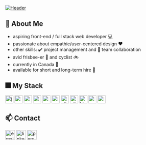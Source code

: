 [![Header](https://res.cloudinary.com/karlkris/image/upload/v1603044536/portfolio/headers/name_header_gmygi6.png)](https://github.com/karlkristopher)
## 👋 About Me

- aspiring front-end / full stack web developer 💻
- passionate about empathic/user-centered design ❤️
- other skills: ✔️ project management and 🙌 team collaboration
- avid frisbee-er 🔵 and cyclist 🚲
- currently in Canada 🐻
- available for short and long-term hire 🤝

## 🎆 My Stack
<p>
  <img src="https://img.shields.io/badge/javascript-F7DF1E?style=flat-square&logo=javascript&logoColor=white&labelColor=2C2C30" alt="javascript-badge" height="25"  />  
  <img src="https://img.shields.io/badge/react-61DAFB?style=flat-square&logo=react&logoColor=white&labelColor=2C2C30" alt="react-badge" height="25"  />
  <img src="https://img.shields.io/badge/node.js-339933?style=flat-square&logo=node.js&logoColor=white&labelColor=2C2C30" alt="nodejs-badge" height="25"  />
  <img src="https://img.shields.io/badge/ex-express-000000?style=flat-square&labelColor=2C2C30" alt="express-badge" height="25"  />
  <img src="https://img.shields.io/badge/mongodb-47A248?style=flat-square&logo=mongodb&logoColor=white&labelColor=2C2C30" alt="mongodb-badge" height="25"  />
  <img src="https://img.shields.io/badge/socket.io-010101?style=flat-square&logo=socket.io&logoColor=white&labelColor=2C2C30" alt="socket-io-badge" height="25"  />
  <img src="https://img.shields.io/badge/git-f05032?style=flat-square&logo=git&logoColor=white&labelColor=2C2C30" alt="git-badge" height="25"  />
  <img src="https://img.shields.io/badge/github-181717?style=flat-square&logo=github&logoColor=white&labelColor=2C2C30" alt="github-badge" height="25"  />
  <img src="https://img.shields.io/badge/html5-E34F26?style=flat-square&logo=html5&logoColor=white&labelColor=2C2C30" alt="html5-badge" height="25"  />
  <img src="https://img.shields.io/badge/css3-1572B6?style=flat-square&logo=css3&logoColor=white&labelColor=2C2C30" alt="css3-badge" height="25"  />
  <img src="https://img.shields.io/badge/sass-cc6699?style=flat-square&logo=sass&logoColor=white&labelColor=2C2C30" alt="sass-badge" height="25"  />
</p>




## 📫 Contact
<a href="mailto:karl@secen.ca"><img src="https://img.shields.io/badge/karl@secen.ca-d14836?style=flat-square&logo=gmail&logoColor=white&labelColor=d14836" alt="email-badge" height="30"  /></a>
<a href="https://www.linkedin.com/in/karl-secen/"><img src="https://img.shields.io/badge/linkedin-0077b5?style=flat-square&logo=linkedin&logoColor=white&labelColor=0077b5" alt="linkedin-badge" height="30"  /></a>
<a href="https://secen.ca"><img src="https://img.shields.io/badge/www.secen.ca-4e9ccf?style=flat-square&logo=google-chrome&logoColor=white&labelColor=4e9ccf" alt="personal-website-badge" height="30"  /></a>
